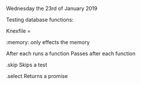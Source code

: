 Wednesday the 23rd of January 2019

Testing database functions:

Knexfile = 

:memory: only effects the memory

After each runs a function
Passes after each function

.skip 
Skips a test

.select
Returns a promise

